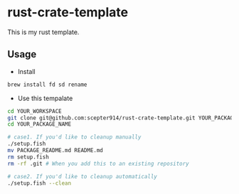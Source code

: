 # rust-crate-template

This is my rust template.

## Usage

- Install

```sh
brew install fd sd rename
```

- Use this tempalate

```sh
cd YOUR_WORKSPACE
git clone git@github.com:scepter914/rust-crate-template.git YOUR_PACKAGE_NAME
cd YOUR_PACKAGE_NAME

# case1. If you'd like to cleanup manually
./setup.fish
mv PACKAGE_README.md README.md
rm setup.fish
rm -rf .git # When you add this to an existing repository

# case2. If you'd like to cleanup automatically
./setup.fish --clean
```
